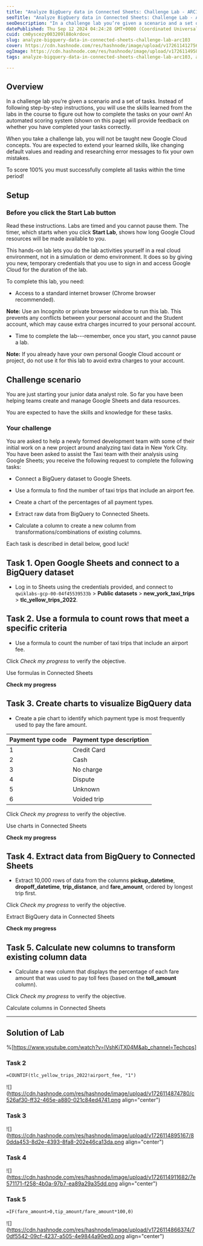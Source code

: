 ```yaml
---
title: "Analyze BigQuery data in Connected Sheets: Challenge Lab - ARC103"
seoTitle: "Analyze BigQuery data in Connected Sheets: Challenge Lab - ARC103"
seoDescription: "In a challenge lab you’re given a scenario and a set of tasks. Instead of following step-by-step instructions, you will use the skills learned from the labs"
datePublished: Thu Sep 12 2024 04:24:28 GMT+0000 (Coordinated Universal Time)
cuid: cm0yscezy003209l88okrdovc
slug: analyze-bigquery-data-in-connected-sheets-challenge-lab-arc103
cover: https://cdn.hashnode.com/res/hashnode/image/upload/v1726114127568/d32412c6-957d-4c46-b0c3-c6f1741cdcab.jpeg
ogImage: https://cdn.hashnode.com/res/hashnode/image/upload/v1726114958743/2c183df3-e21d-48c4-a4be-b9e7305ad87d.jpeg
tags: analyze-bigquery-data-in-connected-sheets-challenge-lab-arc103, arc103

---
```


## **Overview**

In a challenge lab you’re given a scenario and a set of tasks. Instead of following step-by-step instructions, you will use the skills learned from the labs in the course to figure out how to complete the tasks on your own! An automated scoring system (shown on this page) will provide feedback on whether you have completed your tasks correctly.

When you take a challenge lab, you will not be taught new Google Cloud concepts. You are expected to extend your learned skills, like changing default values and reading and researching error messages to fix your own mistakes.

To score 100% you must successfully complete all tasks within the time period!

## **Setup**

### Before you click the Start Lab button

Read these instructions. Labs are timed and you cannot pause them. The timer, which starts when you click **Start Lab**, shows how long Google Cloud resources will be made available to you.

This hands-on lab lets you do the lab activities yourself in a real cloud environment, not in a simulation or demo environment. It does so by giving you new, temporary credentials that you use to sign in and access Google Cloud for the duration of the lab.

To complete this lab, you need:

* Access to a standard internet browser (Chrome browser recommended).
    

**Note:** Use an Incognito or private browser window to run this lab. This prevents any conflicts between your personal account and the Student account, which may cause extra charges incurred to your personal account.

* Time to complete the lab---remember, once you start, you cannot pause a lab.
    

**Note:** If you already have your own personal Google Cloud account or project, do not use it for this lab to avoid extra charges to your account.

## **Challenge scenario**

You are just starting your junior data analyst role. So far you have been helping teams create and manage Google Sheets and data resources.

You are expected to have the skills and knowledge for these tasks.

### Your challenge

You are asked to help a newly formed development team with some of their initial work on a new project around analyzing taxi data in New York City. You have been asked to assist the Taxi team with their analysis using Google Sheets; you receive the following request to complete the following tasks:

* Connect a BigQuery dataset to Google Sheets.
    
* Use a formula to find the number of taxi trips that include an airport fee.
    
* Create a chart of the percentages of all payment types.
    
* Extract raw data from BigQuery to Connected Sheets.
    
* Calculate a column to create a new column from transformations/combinations of existing columns.
    

Each task is described in detail below, good luck!

## **Task 1. Open Google Sheets and connect to a BigQuery dataset**

* Log in to Sheets using the credentials provided, and connect to `qwiklabs-gcp-00-04f45539533b` &gt; **Public datasets** &gt; **new\_york\_taxi\_trips** &gt; **tlc\_yellow\_trips\_2022**.
    

## **Task 2. Use a formula to count rows that meet a specific criteria**

* Use a formula to count the number of taxi trips that include an airport fee.
    

Click *Check my progress* to verify the objective.

Use formulas in Connected Sheets

**Check my progress**

## **Task 3. Create charts to visualize BigQuery data**

* Create a pie chart to identify which payment type is most frequently used to pay the fare amount.
    

| **Payment type code** | **Payment type description** |
| --- | --- |
| 1 | Credit Card |
| 2 | Cash |
| 3 | No charge |
| 4 | Dispute |
| 5 | Unknown |
| 6 | Voided trip |

Click *Check my progress* to verify the objective.

Use charts in Connected Sheets

**Check my progress**

## **Task 4. Extract data from BigQuery to Connected Sheets**

* Extract 10,000 rows of data from the columns **pickup\_datetime**, **dropoff\_datetime**, **trip\_distance**, and **fare\_amount**, ordered by longest trip first.
    

Click *Check my progress* to verify the objective.

Extract BigQuery data in Connected Sheets

**Check my progress**

## **Task 5. Calculate new columns to transform existing column data**

* Calculate a new column that displays the percentage of each fare amount that was used to pay toll fees (based on the **toll\_amount** column).
    

Click *Check my progress* to verify the objective.

Calculate columns in Connected Sheets

---

## Solution of Lab

%[https://www.youtube.com/watch?v=IVshKiTX04M&ab_channel=Techcps] 

### Task 2

```apache
=COUNTIF(tlc_yellow_trips_2022!airport_fee, "1")
```

![](https://cdn.hashnode.com/res/hashnode/image/upload/v1726114874780/c526af30-ff32-465e-a880-021c84ed4741.png align="center")

### Task 3

![](https://cdn.hashnode.com/res/hashnode/image/upload/v1726114895167/80dda453-8d2e-4393-8fa8-202e46ca13da.png align="center")

### Task 4

![](https://cdn.hashnode.com/res/hashnode/image/upload/v1726114911682/7e571171-f258-4b0a-97b7-ea89a29a35dd.png align="center")

### Task 5

```apache
=IF(fare_amount>0,tip_amount/fare_amount*100,0)
```

![](https://cdn.hashnode.com/res/hashnode/image/upload/v1726114866374/70df5542-09cf-4237-a505-4e9844a90ed0.png align="center")